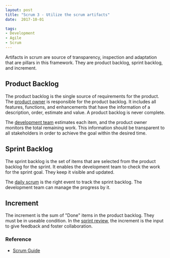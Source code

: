 ```yaml
---
layout: post
title: "Scrum 3 - Utilize the scrum artifacts"
date:  2017-10-01

tags:
- Development
- Agile
- Scrum
---
```


Artifacts in scrum are source of transparency, inspection and adaptation that are pillars in this framework. They are product backlog, sprint backlog, and increment.

## Product Backlog

The product backlog is the single source of requirements for the product. The [product owner]({{site.github.url}}/2017/06/23/team.html#product-owner) is responsible for the product backlog. It includes all features, functions, and enhancements that have the information of a description, order, estimate and value. A product backlog is never complete.

The [development team]({{site.github.url}}/2017/06/23/team.html#develpment-team) estimates each item, and the product owner monitors the total remaining work. This information should be transparent to all stakeholders in order to achieve the goal within the desired time.

## Sprint Backlog

The sprint backlog is the set of items that are selected from the product backlog for the sprint. It enables the development team to check the work for the sprint goal. They keep it visible and updated.

The [daily scrum]({{site.github.url}}/2017/09/03/event.html#daily-scrum) is the right event to track the sprint backlog. The development team can manage the progress by it.

## Increment

The increment is the sum of "Done" items in the product backlog. They must be in useable condition. In the [sprint review]({{site.github.url}}/2017/09/03/event.html#daily-scrum), the increment is the input to give feedback and foster collaboration.

### Reference

<div class="list">
   <ul>
    <li><a href="http://www.scrumguides.org/scrum-guide.html">Scrum Guide</a></li>
  </ul>
</div>
